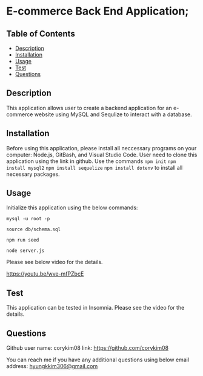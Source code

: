 # E-commerce Back End Application;

  ## Table of Contents
  * [Description](#description)
  * [Installation](#installation)
  * [Usage](#usage)
  * [Test](#test)
  * [Questions](#questions)
  
  ## Description
  This application allows user to create a backend application for an e-commerce website using MySQL and Sequlize to interact with a database.
   
  ## Installation
  Before using this application, please install all neccessary programs on your computer: Node.js, GitBash, and Visual Studio Code. User need to clone this application using the link in github. Use the commands `npm init` `npm install mysql2` `npm install sequelize` `npm install dotenv` to install all necessary packages.

  ## Usage
  Initialize this application using the below commands:
  
  `mysql -u root -p`

  `source db/schema.sql`

  `npm run seed`

  `node server.js`

  Please see below video for the details.
  
  https://youtu.be/wve-mfPZbcE

  ## Test
  This application can be tested in Insomnia. Please see the video for the details.

  ## Questions
  Github user name: corykim08
  link: https://github.com/corykim08

  You can reach me if you have any additional questions using below email address:
    hyungkkim306@gmail.com